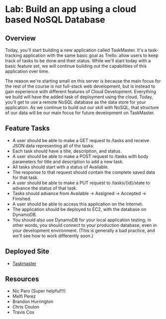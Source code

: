 # Lab: Build an app using a cloud based NoSQL Database

## Overview
Today, you'll start building a new application called TaskMaster. It's a task-tracking application with the same basic goal as Trello: allow users to keep track of tasks to be done and their status. While we'll start today with a basic feature set, we will continue building out the capabilities of this application over time.

The reason we're starting small on this server is because the main focus for the rest of the course is not full-stack web development, but is instead to gain experience with different features of Cloud Development. Everything we build will have the added task of deployment using the cloud. Today, you'll get to use a remote NoSQL database as the data store for your application. As we continue to build out our skill with NoSQL, that structure of our data will be our main focus for future development on TaskMaster.

## Feature Tasks
- A user should be able to make a GET request to /tasks and receive JSON data representing all of the tasks.
- Each task should have a title, description, and status.
- A user should be able to make a POST request to /tasks with body parameters for title and description to add a new task.
- All tasks should start with a status of Available.
- The response to that request should contain the complete saved data for that task.
- A user should be able to make a PUT request to /tasks/{id}/state to advance the status of that task.
- Tasks should advance from Available -> Assigned -> Accepted -> Finished.
- A user should be able to access this application on the Internet.
- The application should be deployed to EC2, with the database on DynamoDB.
- You should also use DynamoDB for your local application testing; in other words, you should connect to your production database, even in your development environment. (This is generally a bad practice, and we'll see how to work differently soon.)

## Deployed Site
- [Taskmaster](http://taskmaster-dev-1.us-west-2.elasticbeanstalk.com/api/v1/tasks)

## Resources
- Nic Paro (Super helpful!!!)
- Melfi Perez
- Brandon Hurrington
- Chris Coulon
- Travis Cox

